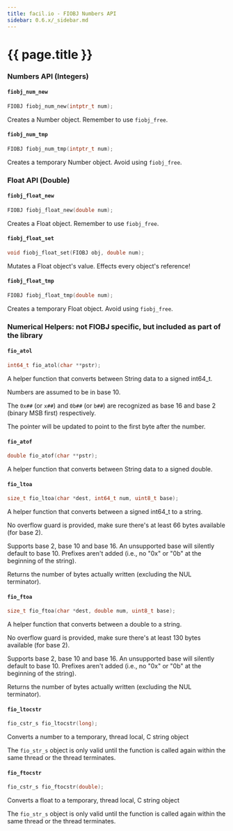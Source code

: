 ```yaml
---
title: facil.io - FIOBJ Numbers API
sidebar: 0.6.x/_sidebar.md
---
```

# {{ page.title }}

### Numbers API (Integers)

#### `fiobj_num_new`

```c
FIOBJ fiobj_num_new(intptr_t num);
```

Creates a Number object. Remember to use `fiobj_free`.

#### `fiobj_num_tmp`

```c
FIOBJ fiobj_num_tmp(intptr_t num);
```

Creates a temporary Number object. Avoid using `fiobj_free`.

### Float API (Double)

#### `fiobj_float_new`

```c
FIOBJ fiobj_float_new(double num);
```

Creates a Float object. Remember to use `fiobj_free`. 

#### `fiobj_float_set`

```c
void fiobj_float_set(FIOBJ obj, double num);
```

Mutates a Float object's value. Effects every object's reference! 

#### `fiobj_float_tmp`

```c
FIOBJ fiobj_float_tmp(double num);
```

Creates a temporary Float object. Avoid using `fiobj_free`.

### Numerical Helpers: not FIOBJ specific, but included as part of the library

#### `fio_atol`

```c
int64_t fio_atol(char **pstr);
```

A helper function that converts between String data to a signed int64_t.

Numbers are assumed to be in base 10.

The `0x##` (or `x##`) and `0b##` (or `b##`) are recognized as base 16 and
base 2 (binary MSB first) respectively.

The pointer will be updated to point to the first byte after the number.

#### `fio_atof`

```c
double fio_atof(char **pstr);
```

A helper function that converts between String data to a signed double.

#### `fio_ltoa`

```c
size_t fio_ltoa(char *dest, int64_t num, uint8_t base);
```

A helper function that converts between a signed int64_t to a string.

No overflow guard is provided, make sure there's at least 66 bytes available
(for base 2).

Supports base 2, base 10 and base 16. An unsupported base will silently
default to base 10. Prefixes aren't added (i.e., no "0x" or "0b" at the
beginning of the string).

Returns the number of bytes actually written (excluding the NUL terminator).

#### `fio_ftoa`

```c
size_t fio_ftoa(char *dest, double num, uint8_t base);
```

A helper function that converts between a double to a string.

No overflow guard is provided, make sure there's at least 130 bytes available
(for base 2).

Supports base 2, base 10 and base 16. An unsupported base will silently
default to base 10. Prefixes aren't added (i.e., no "0x" or "0b" at the
beginning of the string).

Returns the number of bytes actually written (excluding the NUL terminator).

#### `fio_ltocstr`

```c
fio_cstr_s fio_ltocstr(long);
```

Converts a number to a temporary, thread local, C string object

The `fio_str_s` object is only valid until the function is called again within the same thread or the thread terminates.

#### `fio_ftocstr`

```c
fio_cstr_s fio_ftocstr(double);
```
Converts a float to a temporary, thread local, C string object

The `fio_str_s` object is only valid until the function is called again within the same thread or the thread terminates.
